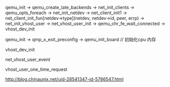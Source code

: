 qemu_init -> qemu_create_late_backends -> net_init_clients -> qemu_opts_foreach -> net_init_netdev -> net_client_init1 -> net_client_init_fun[netdev->type](netdev, netdev->id, peer, errp) -> net_init_vhost_user -> net_vhost_user_init -> qemu_chr_fe_wait_connected -> vhost_dev_init

qemu_init -> qmp_x_exit_preconfig -> qemu_init_board // 初始化cpu 内存

vhost_dev_init

net_vhost_user_event

vhost_user_one_time_request

http://blog.chinaunix.net/uid-28541347-id-5786547.html
